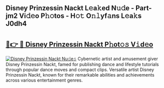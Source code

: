 ## Disney Prinzessin Nackt L𝚎a𝚔ed N𝚞𝚍e - Part-jm2 Vi𝚍𝚎o P𝚑𝚘tos - H𝚘𝚝 O𝚗𝚕yf𝚊ns L𝚎a𝚔s J0dh4

# <h2><a href="http://kf82dt.oniu.top/?m=Disney+Prinzessin+Nackt">🔗👉 🔴 Disney Prinzessin Nackt P𝚑ot𝚘𝚜 V𝚒d𝚎o</a></h2>

[![Disney Prinzessin Nackt Nu𝚍e𝚜](https://i.imgur.com/0qMVB7G.gif)](http://kf82dt.oniu.top/?m=Disney+Prinzessin+Nackt)
Cybernetic artist and amusement giver Disney Prinzessin Nackt, famed for publishing dance and lifestyle tutorials through popular dance moves and compact clips. Versatile artist Disney Prinzessin Nackt, known for their remarkable abilities and achievements across various entertainment genres.  
